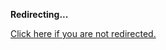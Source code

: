 <!DOCTYPE html>
<html>
<head>
<title>Redirecting...</title>
<link rel="canonical" href="http://mstksg.github.com/inCode/entry/introducing-in-code.md"/>
<meta http-equiv="content-type" content="text/html; charset=utf-8" />
<meta http-equiv="refresh" content="0; url=#{destination_path}" />
</head>
<body>
  <p><strong>Redirecting...</strong></p>
  <p><a href='http://mstksg.github.com/inCode/entry/introducing-in-code.md'>Click here if you are not redirected.</a></p>
  <script>
    document.location.href = "http://mstksg.github.com/inCode/entry/introducing-in-code.md";
  </script>
</body>
</html>
